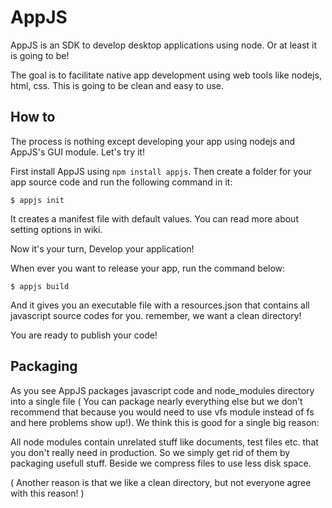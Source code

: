 # AppJS

AppJS is an SDK to develop desktop applications using node. Or at least
it is going to be!

The goal is to facilitate native app development using web tools like
nodejs, html, css. This is going to be clean and easy to use.

## How to

The process is nothing except developing your app using nodejs and AppJS's
GUI module. Let's try it!

First install AppJS using `npm install appjs`. Then create a folder for
your app source code and run the following command in it:

`$ appjs init`

It creates a manifest file with default values. You can read more about
setting options in wiki.

Now it's your turn, Develop your application!

When ever you want to release your app, run the command below:

`$ appjs build`

And it gives you an executable file with a resources.json that contains all
javascript source codes for you. remember, we want a clean directory!

You are ready to publish your code!

## Packaging

As you see AppJS packages javascript code and node_modules directory into
a single file ( You can package nearly everything else but we don't recommend
that because you would need to use vfs module instead of fs and here problems
show up!). We think this is good for a single big reason:

All node modules contain unrelated stuff like documents, test files etc. that
you don't really need in production. So we simply get rid of them by packaging
usefull stuff. Beside we compress files to use less disk space.

( Another reason is that we like a clean directory, but not everyone agree with
this reason! )
